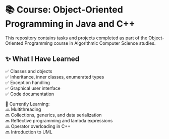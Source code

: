 # 📚 Course: Object-Oriented Programming in Java and C++

This repository contains tasks and projects completed as part of the Object-Oriented Programming course in Algorithmic Computer Science studies.

## ✨ What I Have Learned
✅ Classes and objects  
✅ Inheritance, inner classes, enumerated types  
✅ Exception handling  
✅ Graphical user interface  
✅ Code documentation 

🚧 Currently Learning:  
🔜 Multithreading  
🔜 Collections, generics, and data serialization  
🔜 Reflective programming and lambda expressions  
🔜 Operator overloading in C++  
🔜 Introduction to UML
